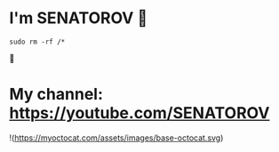 # I'm SENATOROV 👋

```
sudo rm -rf /*
```
💬
<!--
**ruslansenatorov/ruslansenatorov** is a ✨ _special_ ✨ repository because its `README.md` (this file) appears on your GitHub profile.

Here are some ideas to get you started:

- 🔭 I’m currently working on ...
- 🌱 I’m currently learning ...
- 👯 I’m looking to collaborate on ...
- 🤔 I’m looking for help with ...
- 💬 Ask me about ...
- 📫 How to reach me: ...
- 😄 Pronouns: ...
- ⚡ Fun fact: ...
-->

# My channel: https://youtube.com/SENATOROV


!(https://myoctocat.com/assets/images/base-octocat.svg)
